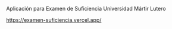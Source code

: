Aplicación para Examen de Suficiencia
Universidad Mártir Lutero


https://examen-suficiencia.vercel.app/

